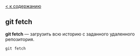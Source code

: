 [< к содержанию](./readme.md)

## git fetch

**git fetch** — загрузить всю историю с заданного удаленного репозитория.

`git fetch`
